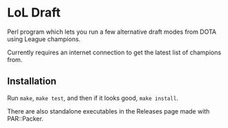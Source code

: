 # LoL Draft

Perl program which lets you run a few alternative draft modes from DOTA using
League champions.

Currently requires an internet connection to get the latest list of champions
from.

## Installation

Run `make`, `make test`, and then if it looks good, `make install`.

There are also standalone executables in the Releases page made with PAR::Packer.